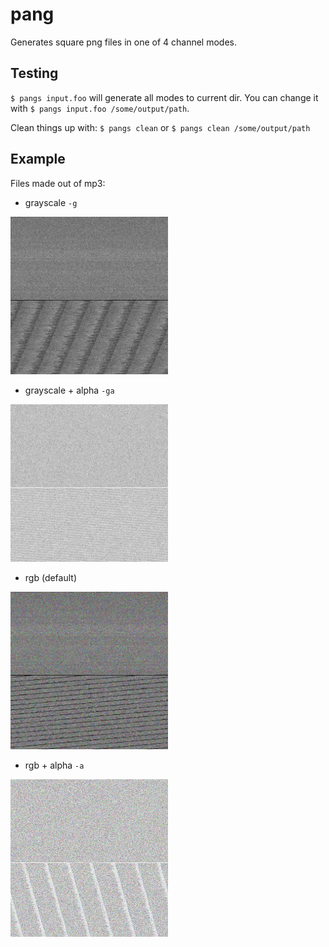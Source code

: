 # pang
Generates square png files in one of 4 channel modes.

## Testing
`$ pangs input.foo` will generate all modes to current dir. You can change it with `$ pangs input.foo /some/output/path`.

Clean things up with: `$ pangs clean` or `$ pangs clean /some/output/path`

## Example
Files made out of mp3:
* grayscale `-g`
<img src="example/g.png" width="50%" height="50%"/>

* grayscale + alpha `-ga`
<img src="example/ga.png" width="50%" height="50%"/>

* rgb (default)
<img src="example/rgb.png" width="50%" height="50%"/>

* rgb + alpha `-a`
<img src="example/rgba.png" width="50%" height="50%"/>
